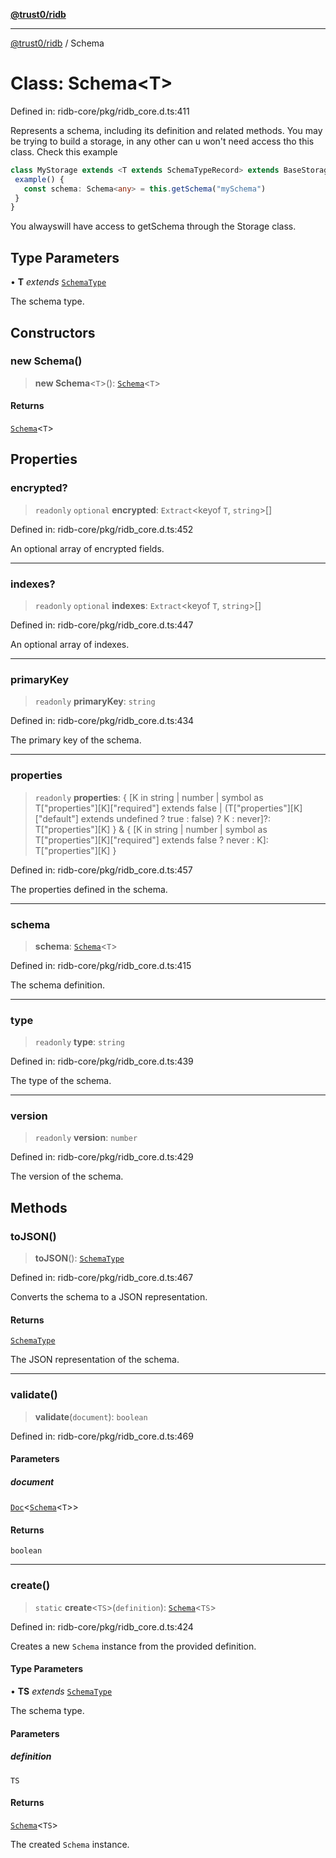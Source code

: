 [**@trust0/ridb**](../README.md)

***

[@trust0/ridb](../README.md) / Schema

# Class: Schema\<T\>

Defined in: ridb-core/pkg/ridb\_core.d.ts:411

Represents a schema, including its definition and related methods.
You may be trying to build a storage, in any other can u won't need access tho this class.
Check this example 

```typescript
class MyStorage extends <T extends SchemaTypeRecord> extends BaseStorage<T> {
 example() {
   const schema: Schema<any> = this.getSchema("mySchema")
 }
}
```
You alwayswill have access to getSchema through the Storage class.

## Type Parameters

• **T** *extends* [`SchemaType`](../type-aliases/SchemaType.md)

The schema type.

## Constructors

### new Schema()

> **new Schema**\<`T`\>(): [`Schema`](Schema.md)\<`T`\>

#### Returns

[`Schema`](Schema.md)\<`T`\>

## Properties

### encrypted?

> `readonly` `optional` **encrypted**: `Extract`\<keyof `T`, `string`\>[]

Defined in: ridb-core/pkg/ridb\_core.d.ts:452

An optional array of encrypted fields.

***

### indexes?

> `readonly` `optional` **indexes**: `Extract`\<keyof `T`, `string`\>[]

Defined in: ridb-core/pkg/ridb\_core.d.ts:447

An optional array of indexes.

***

### primaryKey

> `readonly` **primaryKey**: `string`

Defined in: ridb-core/pkg/ridb\_core.d.ts:434

The primary key of the schema.

***

### properties

> `readonly` **properties**: \{ \[K in string \| number \| symbol as T\["properties"\]\[K\]\["required"\] extends false \| (T\["properties"\]\[K\]\["default"\] extends undefined ? true : false) ? K : never\]?: T\["properties"\]\[K\] \} & \{ \[K in string \| number \| symbol as T\["properties"\]\[K\]\["required"\] extends false ? never : K\]: T\["properties"\]\[K\] \}

Defined in: ridb-core/pkg/ridb\_core.d.ts:457

The properties defined in the schema.

***

### schema

> **schema**: [`Schema`](Schema.md)\<`T`\>

Defined in: ridb-core/pkg/ridb\_core.d.ts:415

The schema definition.

***

### type

> `readonly` **type**: `string`

Defined in: ridb-core/pkg/ridb\_core.d.ts:439

The type of the schema.

***

### version

> `readonly` **version**: `number`

Defined in: ridb-core/pkg/ridb\_core.d.ts:429

The version of the schema.

## Methods

### toJSON()

> **toJSON**(): [`SchemaType`](../type-aliases/SchemaType.md)

Defined in: ridb-core/pkg/ridb\_core.d.ts:467

Converts the schema to a JSON representation.

#### Returns

[`SchemaType`](../type-aliases/SchemaType.md)

The JSON representation of the schema.

***

### validate()

> **validate**(`document`): `boolean`

Defined in: ridb-core/pkg/ridb\_core.d.ts:469

#### Parameters

##### document

[`Doc`](../type-aliases/Doc.md)\<[`Schema`](Schema.md)\<`T`\>\>

#### Returns

`boolean`

***

### create()

> `static` **create**\<`TS`\>(`definition`): [`Schema`](Schema.md)\<`TS`\>

Defined in: ridb-core/pkg/ridb\_core.d.ts:424

Creates a new `Schema` instance from the provided definition.

#### Type Parameters

• **TS** *extends* [`SchemaType`](../type-aliases/SchemaType.md)

The schema type.

#### Parameters

##### definition

`TS`

#### Returns

[`Schema`](Schema.md)\<`TS`\>

The created `Schema` instance.
